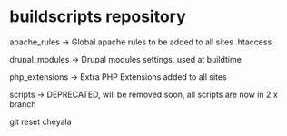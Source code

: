 buildscripts repository
=======================

apache_rules   -> Global apache rules to be added to all sites .htaccess

drupal_modules -> Drupal modules settings, used at buildtime

php_extensions -> Extra PHP Extensions added to all sites

scripts -> DEPRECATED, will be removed soon, all scripts are now in 2.x branch

git reset cheyala 

